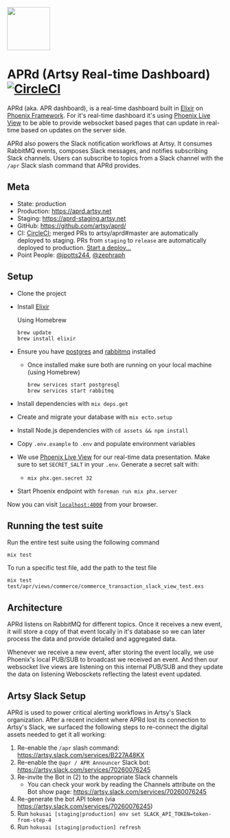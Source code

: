 <img src="/assets/static/images/APR.png" width="100px" />

# APRd (Artsy Real-time Dashboard) [![CircleCI][ci_badge]][circleci]

APRd (aka. APR dashboard), is a real-time dashboard built in [Elixir][elixir] on [Phoenix Framework][phoenixframework].
For it's real-time dashboard it's using [Phoenix Live View][phoenix_live_view] to be able to provide websocket based
pages that can update in real-time based on updates on the server side.

APRd also powers the Slack notification workflows at Artsy. It consumes RabbitMQ events, composes Slack messages, and
notifies subscribing Slack channels. Users can subscribe to topics from a Slack channel with the `/apr` Slack slash
command that APRd provides.

## Meta

- State: production
- Production: https://aprd.artsy.net
- Staging: https://aprd-staging.artsy.net
- GitHub: https://github.com/artsy/aprd/
- CI: [CircleCI][circleci]; merged PRs to artsy/aprd#master are automatically deployed to staging. PRs from `staging` to
  `release` are automatically deployed to production. [Start a deploy...][deploy]
- Point People: [@jpotts244][jpotts244], [@zephraph][zephraph]

## Setup

- Clone the project
- Install [Elixir][elixir_install]

  Using Homebrew
  ```
  brew update
  brew install elixir
  ```
- Ensure you have [postgres][postgresql] and [rabbitmq][rabbitmq] installed
  - Once installed make sure both are running on your local machine (using Homebrew)
    ```
    brew services start postgresql
    brew services start rabbitmq
    ```
- Install dependencies with `mix deps.get`
- Create and migrate your database with `mix ecto.setup`
- Install Node.js dependencies with `cd assets && npm install`
- Copy `.env.example` to `.env` and populate environment variables
- We use [Phoenix Live View][phoenix_live_view] for our real-time data presentation. Make sure to set `SECRET_SALT` in
  your `.env`. Generate a secret salt with:
  - `mix phx.gen.secret 32`
- Start Phoenix endpoint with `foreman run mix phx.server`

Now you can visit [`localhost:4000`][localhost] from your browser.

## Running the test suite

Run the entire test suite using the following command
```
mix test
```

To run a specific test file, add the path to the test file
```
mix test test/apr/views/commerce/commerce_transaction_slack_view_test.exs
```

## Architecture

APRd listens on RabbitMQ for different topics. Once it receives a new event, it will store a copy of that event locally
in it's database so we can later process the data and provide detailed and aggregated data.

Whenever we receive a new event, after storing the event locally, we use Phoenix's local PUB/SUB to broadcast we
received an event. And then our websocket live views are listening on this internal PUB/SUB and they update the data on
listening Webosckets reflecting the latest event updated.

## Artsy Slack Setup

APRd is used to power critical alerting workflows in Artsy's Slack organization. After a recent incident where APRd lost
its connection to Artsy's Slack, we surfaced the following steps to re-connect the digital assets needed to get it all
working:

1. Re-enable the `/apr` slash command: https://artsy.slack.com/services/B227A48KX
1. Re-enable the `@apr / APR Announcer` Slack bot: https://artsy.slack.com/services/70260076245
1. Re-invite the Bot in (2) to the appropriate Slack channels
    - You can check your work by reading the Channels attribute on the Bot show page:
      https://artsy.slack.com/services/70260076245
1. Re-generate the bot API token (via https://artsy.slack.com/services/70260076245)
1. Run `hokusai [staging|production] env set SLACK_API_TOKEN=token-from-step-4`
1. Run `hokusai [staging|production] refresh`

[ci_badge]: https://circleci.com/gh/artsy/aprd.svg?style=svg
[circleci]: https://circleci.com/gh/artsy/aprd
[elixir]: https://elixir-lang.org/
[elixir_install]: https://elixir-lang.org/install.html
[phoenix_live_view]: https://github.com/phoenixframework/phoenix_live_view
[deploy]: https://github.com/artsy/apr-dashboard/compare/release...staging?expand=1
[jpotts244]: https://github.com/jpotts244
[zephraph]: https://github.com/zephraph
[localhost]: http://localhost:4000
[phoenixframework]: https://phoenixframework.org/
[postgresql]: https://www.postgresql.org/download/
[rabbitmq]: https://www.rabbitmq.com/download.html
